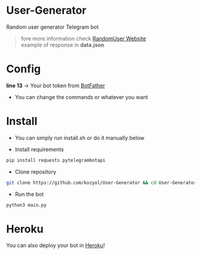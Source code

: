 # User-Generator

Random user generator Telegram bot
> fore more information check [RandomUser Website](https://randomuser.me/)                               
> example of response in **data.json**

# Config
**line 13** -> Your bot token from [BotFather](https://t.me/botfather)
+ You can change the commands or whatever you want

# Install
+ You can simply run install.sh or do it manually below

+ Install requirements
```bash
pip install requests pytelegrambotapi
```
+ Clone repository
```bash
git clone https://github.com/kozyol/User-Generator && cd User-Generator && chmod +x install.sh
```
+ Run the bot
```bash
python3 main.py
```

# Heroku
You can also deploy your bot in [Heroku](https://www.heroku.com)!
